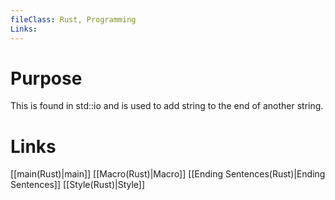```yaml
---
fileClass: Rust, Programming
Links: 
---
```

# Purpose
This is found in std::io and is used to add string to the end of another string.

# Links

[[main(Rust)|main]]
[[Macro(Rust)|Macro]]
[[Ending Sentences(Rust)|Ending Sentences]]
[[Style(Rust)|Style]]



